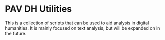 # PAV DH Utilities
This is a collection of scripts that can be used to aid analysis in digital humanities. It is mainly focused on text analysis, but will be expanded on in the future.